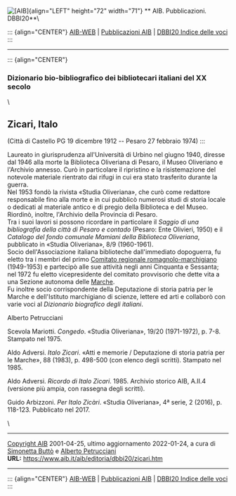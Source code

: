 ![\[AIB\]](/aib/wi/aibv72.gif){align="LEFT" height="72" width="71"}
** AIB. Pubblicazioni. DBBI20**\

::: {align="CENTER"}
[AIB-WEB](/) \| [Pubblicazioni AIB](/pubblicazioni/) \| [DBBI20 Indice
delle voci](dbbi20.htm)
:::

------------------------------------------------------------------------

::: {align="CENTER"}
### Dizionario bio-bibliografico dei bibliotecari italiani del XX secolo

\

## Zicari, Italo

(Città di Castello PG 19 dicembre 1912 -- Pesaro 27 febbraio 1974)
:::

Laureato in giurisprudenza all\'Università di Urbino nel giugno 1940,
diresse dal 1946 alla morte la Biblioteca Oliveriana di Pesaro, il Museo
Oliveriano e l\'Archivio annesso. Curò in particolare il ripristino e la
risistemazione del notevole materiale rientrato dai rifugi in cui era
stato trasferito durante la guerra.\
Nel 1953 fondò la rivista «Studia Oliveriana», che curò come redattore
responsabile fino alla morte e in cui pubblicò numerosi studi di storia
locale o dedicati al materiale antico e di pregio della Biblioteca e del
Museo.\
Riordinò, inoltre, l\'Archivio della Provincia di Pesaro.\
Tra i suoi lavori si possono ricordare in particolare il *Saggio di una
bibliografia della città di Pesaro e contado* (Pesaro: Ente Olivieri,
1950) e il *Catalogo del fondo comunale Mamiani della Biblioteca
Oliveriana*, pubblicato in «Studia Oliveriana», 8/9 (1960-1961).\
Socio dell\'Associazione italiana biblioteche dall\'immediato
dopoguerra, fu eletto tra i membri del primo [Comitato regionale
romagnolo-marchigiano](/aib/stor/sezioni/romagna.htm) (1949-1953) e
partecipò alle sue attività negli anni Cinquanta e Sessanta; nel 1972 fu
eletto vicepresidente del comitato provvisorio che dette vita a una
Sezione autonoma delle [Marche](/aib/stor/sezioni/mar.htm).\
Fu inoltre socio corrispondente della Deputazione di storia patria per
le Marche e dell\'Istituto marchigiano di scienze, lettere ed arti e
collaborò con varie voci al *Dizionario biografico degli italiani*.

Alberto Petrucciani

Scevola Mariotti. *Congedo*. «Studia Oliveriana», 19/20 (1971-1972), p.
7-8. Stampato nel 1975.

Aldo Adversi. *Italo Zicari*. «Atti e memorie / Deputazione di storia
patria per le Marche», 88 (1983), p. 498-500 (con elenco degli scritti).
Stampato nel 1985.

Aldo Adversi. *Ricordo di Italo Zicari*. 1985. Archivio storico AIB,
A.II.4 (versione più ampia, con rassegna degli scritti).

Guido Arbizzoni. *Per Italo Zicàri*. «Studia Oliveriana», 4ª serie, 2
(2016), p. 118-123. Pubblicato nel 2017.

\

------------------------------------------------------------------------

[Copyright AIB](/su-questo-sito/dichiarazione-di-copyright-aib-web/)
2001-04-25, ultimo aggiornamento 2022-01-24, a cura di [Simonetta
Buttò](/aib/redazione3.htm) e [Alberto
Petrucciani](/su-questo-sito/redazione-aib-web/)\
**URL:** https://www.aib.it/aib/editoria/dbbi20/zicari.htm

------------------------------------------------------------------------

::: {align="CENTER"}
[AIB-WEB](/) \| [Pubblicazioni AIB](/pubblicazioni/) \| [DBBI20 Indice
delle voci](dbbi20.htm)
:::

